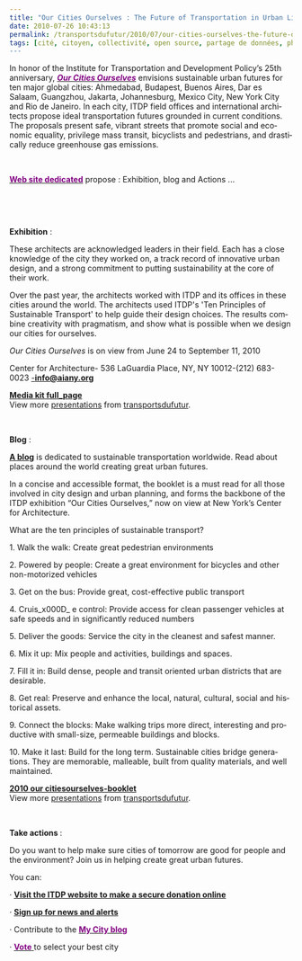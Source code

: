```yaml
---
title: "Our Cities Ourselves : The Future of Transportation in Urban Life"
date: 2010-07-26 10:43:13
permalink: /transportsdufutur/2010/07/our-cities-ourselves-the-future-of-transportation-in-urban-life.html
tags: [cité, citoyen, collectivité, open source, partage de données, philanthropie, Plateforme d'idées]
---
```


<p class="MsoNormal"><span lang="EN">In honor of the Institute for Transportation and Development Policy’s 25th anniversary, <em><strong><span><a href="http://cfa.aiany.org/index.php?section=exhibitions&expid=119"><span><font color="#800080">Our Cities Ourselves</font></span></a></span></strong></em> envisions sustainable urban futures for ten major global cities: Ahmedabad, Budapest, Buenos Aires, Dar es Salaam, Guangzhou, Jakarta, Johannesburg, Mexico City, New York City and Rio de Janeiro. In each city, ITDP field offices and international architects propose ideal transportation futures grounded in current conditions. The proposals present safe, vibrant streets that promote social and economic equality, privilege mass transit, bicyclists and pedestrians, and drastically reduce greenhouse gas emissions.</span><span lang="EN-GB"></span></p> <p class="MsoNormal"><span lang="EN-GB"> </span></p> <p class="MsoNormal"><strong><span lang="EN-GB"><a href="http://www.ourcitiesourselves.org/"><font color="#800080">Web site dedicated</font></a></span></strong><span lang="EN-GB"> propose : Exhibition, blog and Actions ...</span></p> <p class="MsoNormal"><span lang="EN-GB"></span> </p> <p class="MsoNormal"><span lang="EN-GB"> </span></p>  <!--more-->  <p class="MsoNormal"><span lang="EN-GB"> </span></p> <p class="MsoNormal"><strong><span lang="EN-GB">Exhibition</span></strong><span lang="EN-GB"> : </span></p> <p class="MsoNormal"><span lang="EN-GB">These architects are acknowledged leaders in their field. Each has a close knowledge of the city they worked on, a track record of innovative urban design, and a strong commitment to putting sustainability at the core of their work.</span></p> <p class="MsoNormal"><span lang="EN-GB">Over the past year, the architects worked with ITDP and its offices in these cities around the world. The architects used ITDP's 'Ten Principles of Sustainable Transport' to help guide their design choices. The results combine creativity with pragmatism, and show what is possible when we design our cities for ourselves.</span></p> <p class="MsoNormal"><em><span lang="EN-GB">Our Cities Ourselves</span></em><span lang="EN-GB"> is on view from June 24 to </span><span lang="EN-GB">September 11, 2010</span><span lang="EN-GB"></span></p> <p class="MsoNormal"><span lang="EN-GB">Center for Architecture- 536 LaGuardia Place, NY, NY 10012-(212) 683-0023 <a href="mailto:-info@aiany.org">-<strong>info@aiany.org</strong></a></span></p> <div id="__ss_4837197"><strong><a href="http://www.slideshare.net/transportsdufutur/media-kit-fullpage" title="Media kit full_page">Media kit full_page</a></strong>   <div>View more <a href="http://www.slideshare.net/">presentations</a> from <a href="http://www.slideshare.net/transportsdufutur">transportsdufutur</a>.</div></div> <p class="MsoNormal"><span lang="EN-GB"></span> </p> <p class="MsoNormal"><strong><span lang="EN-GB">Blog</span></strong><span lang="EN-GB"> : </span></p> <p class="MsoNormal"><span lang="EN-GB"><strong><a href="http://www.ourcitiesourselves.org/index.php/my_city/detail/our_cities_ourselves_opening/" target="_blank">A blog</a></strong> is dedicated to sustainable transportation worldwide. Read about places around the world creating great urban futures.</span></p> <p class="MsoNormal"><span lang="EN-GB">In a concise and accessible format, the booklet is a must read for all those involved in city design and urban planning, and forms the backbone of the ITDP exhibition “Our Cities Ourselves,” now on view at New York’s Center for Architecture. </span></p> <p class="MsoNormal"><span lang="EN-GB">What are the ten principles of sustainable transport?</span></p> <p class="MsoNormal"><span lang="EN-GB">1. Walk the walk: Create great pedestrian environments</span></p> <p class="MsoNormal"><span lang="EN-GB">2. Powered by people: Create a great environment for bicycles and other non-motorized vehicles</span></p> <p class="MsoNormal"><span lang="EN-GB">3. Get on the bus: Provide great, cost-effective public transport</span></p> <p class="MsoNormal"><span lang="EN-GB">4. Cruis_x000D_
e control: Provide access for clean passenger vehicles at safe speeds and in significantly reduced numbers</span></p> <p class="MsoNormal"><span lang="EN-GB">5. Deliver the goods: Service the city in the cleanest and safest manner.</span></p> <p class="MsoNormal"><span lang="EN-GB">6. Mix it up: Mix people and activities, buildings and spaces.</span></p> <p class="MsoNormal"><span lang="EN-GB">7. Fill it in: Build dense, people and transit oriented urban districts that are desirable. </span></p> <p class="MsoNormal"><span lang="EN-GB">8. Get real: Preserve and enhance the local, natural, cultural, social and historical assets. </span></p> <p class="MsoNormal"><span lang="EN-GB">9. Connect the blocks: Make walking trips more direct, interesting and productive with small-size, permeable buildings and blocks.</span></p> <p class="MsoNormal"><span lang="EN-GB">10. Make it last: Build for the long term. Sustainable cities bridge generations. They are memorable, malleable, built from quality materials, and well maintained.</span></p> <div id="__ss_4837206"><strong><a href="http://www.slideshare.net/transportsdufutur/2010-our-citiesourselvesbooklet" title="2010 our citiesourselves-booklet">2010 our citiesourselves-booklet</a></strong>   <div>View more <a href="http://www.slideshare.net/">presentations</a> from <a href="http://www.slideshare.net/transportsdufutur">transportsdufutur</a>.</div></div> <p class="MsoNormal"> </p> <p class="MsoNormal"><strong><span lang="EN-GB">Take actions </span></strong><span lang="EN-GB">: </span></p> <p class="MsoNormal"><span lang="EN-GB">Do you want to help make sure cities of tomorrow are good for people and the environment? Join us in helping create great urban futures.</span></p> <p class="MsoNormal"><span lang="EN-GB">You can:</span></p> <p class="MsoNormal"><span lang="EN-GB"><span>·<span> </span></span></span><span dir="ltr"><strong><span><a href="http://www.itdp.org/donate"><span lang="EN-GB">Visit the ITDP website to make a secure donation online</span></a></span></strong></span><strong><span lang="EN-GB"></span></strong></p> <p class="MsoNormal"><span lang="EN-GB"><span>·<span> </span></span></span><span dir="ltr"><strong><span><a href="http://www.ourcitiesourselves.org/index.php/take_action/mailing_list/"><span lang="EN-GB">Sign up for news and alerts</span></a></span></strong></span><strong><span lang="EN-GB"></span></strong></p> <p class="MsoNormal"><span lang="EN-GB"><span>·<span> </span></span></span><span dir="ltr"><span lang="EN-GB">Contribute to the </span></span><strong><span><a href="http://www.ourcitiesourselves.org/index.php/my_city/"><span lang="EN-GB"><font color="#800080">My City blog</font></span></a></span></strong><span lang="EN-GB"></span></p> <p class="MsoNormal"><span lang="EN-GB"><span>·<span> </span></span></span><span dir="ltr"><strong><span lang="EN-GB"><a href="http://www.ourcitiesourselves.org/index.php/take_action/poll/"><font color="#800080">Vote<span style="font-weight: normal"> </span></font></a></span></strong></span><span lang="EN-GB">to select your best city</span></p>
